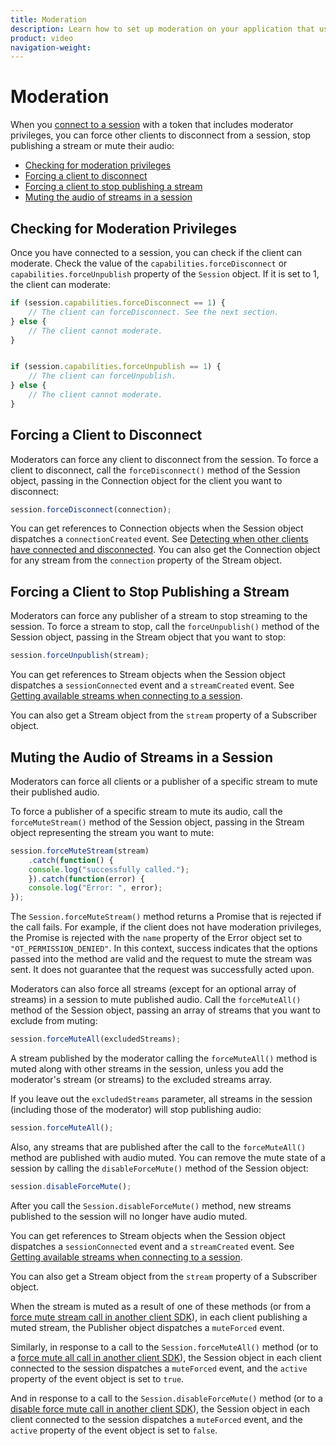 ```yaml
---
title: Moderation
description: Learn how to set up moderation on your application that uses the Vonage Video API. With moderator privileges, you can force partipcants to disconnect from the session, or stop publishing to the session.
product: video
navigation-weight:
---
```


# Moderation

When you [connect to a session](/video/tutorials/create-session) with a token that includes moderator privileges, you can force other clients to disconnect from a session, stop publishing a stream or mute their audio:

* [Checking for moderation privileges](#checking-for-moderation-privileges)
* [Forcing a client to disconnect](#forcing-a-client-to-disconnect)
* [Forcing a client to stop publishing a stream](#forcing-a-client-to-stop-publishing-a-stream)
* [Muting the audio of streams in a session](#muting-the-audio-of-streams-in-a-session)

## Checking for Moderation Privileges

Once you have connected to a session, you can check if the client can moderate. Check the value of the `capabilities.forceDisconnect` or `capabilities.forceUnpublish` property of the `Session` object. If it is set to 1, the client can moderate:

```javascript
if (session.capabilities.forceDisconnect == 1) {
    // The client can forceDisconnect. See the next section.
} else {
    // The client cannot moderate.
}


if (session.capabilities.forceUnpublish == 1) {
    // The client can forceUnpublish.
} else {
    // The client cannot moderate.
}
```

## Forcing a Client to Disconnect

Moderators can force any client to disconnect from the session. To force a client to disconnect, call the `forceDisconnect()` method of the Session object, passing in the Connection object for the client you want to disconnect:

```javascript
session.forceDisconnect(connection);
```

You can get references to Connection objects when the Session object dispatches a `connectionCreated` event. See [Detecting when other clients have connected and disconnected](/video/tutorials/joining-a-session/video/joining-a-session/javascript/detect-client-connect-disconnect/javascript). You can also get the Connection object for any stream from the `connection` property of the Stream object.

## Forcing a Client to Stop Publishing a Stream

Moderators can force any publisher of a stream to stop streaming to the session. To force a stream to stop, call the `forceUnpublish()` method of the Session object, passing in the Stream object that you want to stop:

```javascript
session.forceUnpublish(stream);
```

You can get references to Stream objects when the Session object dispatches a `sessionConnected` event and a `streamCreated` event. See [Getting available streams when connecting to a session](/video/tutorials/subscribe-streams/video/subscribe-streams/javascript/1-detect-stream-created/javascript).

You can also get a Stream object from the `stream` property of a Subscriber object.

## Muting the Audio of Streams in a Session

Moderators can force all clients or a publisher of a specific stream to mute their published audio.

To force a publisher of a specific stream to mute its audio, call the `forceMuteStream()` method of the Session object, passing in the Stream object representing the stream you want to mute:

```javascript
session.forceMuteStream(stream)
    .catch(function() {
    console.log("successfully called.");
    }).catch(function(error) {
    console.log("Error: ", error);
});
```

The `Session.forceMuteStream()` method returns a Promise that is rejected if the call fails. For example, if the client does not have moderation privileges, the Promise is rejected with the `name` property of the Error object set to `"OT_PERMISSION_DENIED"`. In this context, success indicates that the options passed into the method are valid and the request to mute the stream was sent. It does not guarantee that the request was successfully acted upon.

Moderators can also force all streams (except for an optional array of streams) in a session to mute published audio. Call the `forceMuteAll()` method of the Session object, passing an array of streams that you want to exclude from muting:

```javascript
session.forceMuteAll(excludedStreams);
```

A stream published by the moderator calling the `forceMuteAll()` method is muted along with other streams in the session, unless you add the moderator's stream (or streams) to the excluded streams array.

If you leave out the `excludedStreams` parameter, all streams in the session (including those of the moderator) will stop publishing audio:

```javascript
session.forceMuteAll();
```

Also, any streams that are published after the call to the `forceMuteAll()` method are published with audio muted. You can remove the mute state of a session by calling the `disableForceMute()` method of the Session object:

```javascript
session.disableForceMute();
```

After you call the `Session.disableForceMute()` method, new streams published to the session will no longer have audio muted.

You can get references to Stream objects when the Session object dispatches a `sessionConnected` event and a `streamCreated` event. See [Getting available streams when connecting to a session](/video/tutorials/subscribe-streams/video/subscribe-streams/javascript/1-detect-stream-created/javascript).

You can also get a Stream object from the `stream` property of a Subscriber object.

When the stream is muted as a result of one of these methods (or from a [force mute stream call in another client SDK](/video/tutorials/video-moderation/video/moderation/js/moderation/javascript#muting-the-audio-of-streams-in-a-session)), in each client publishing a muted stream, the Publisher object dispatches a `muteForced` event.

Similarly, in response to a call to the `Session.forceMuteAll()` method (or to a [force mute all call in another client SDK](/video/tutorials/video-moderation/video/moderation/js/moderation/javascript#muting-the-audio-of-streams-in-a-session)), the Session object in each client connected to the session dispatches a `muteForced` event, and the `active` property of the event object is set to `true`.

And in response to a call to the `Session.disableForceMute()` method (or to a [disable force mute call in another client SDK](/video/tutorials/video-moderation/video/moderation/js/moderation/javascript#muting-the-audio-of-streams-in-a-session)), the Session object in each client connected to the session dispatches a `muteForced` event, and the `active` property of the event object is set to `false`.
